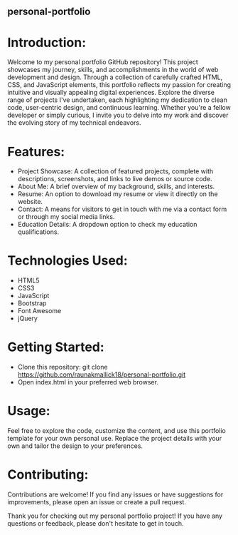## personal-portfolio

# Introduction:
Welcome to my personal portfolio GitHub repository! This project showcases my journey, skills, and accomplishments in the world of web development and design. Through a collection of carefully crafted HTML, CSS, and JavaScript elements, this portfolio reflects my passion for creating intuitive and visually appealing digital experiences. Explore the diverse range of projects I've undertaken, each highlighting my dedication to clean code, user-centric design, and continuous learning. Whether you're a fellow developer or simply curious, I invite you to delve into my work and discover the evolving story of my technical endeavors.

# Features:
  - Project Showcase: A collection of featured projects, complete with descriptions, screenshots, and links to live demos or source code.
  - About Me: A brief overview of my background, skills, and interests.
  - Resume: An option to download my resume or view it directly on the website.
  - Contact: A means for visitors to get in touch with me via a contact form or through my social media links.
  - Education Details: A dropdown option to check my education qualifications.

# Technologies Used:
  + HTML5
  + CSS3
  + JavaScript
  + Bootstrap
  + Font Awesome
  + jQuery

# Getting Started:
  * Clone this repository: git clone https://github.com/raunakmallick18/personal-portfolio.git
  * Open index.html in your preferred web browser.

# Usage:
Feel free to explore the code, customize the content, and use this portfolio template for your own personal use. Replace the project details with your own and tailor the design to your preferences.

# Contributing:
Contributions are welcome! If you find any issues or have suggestions for improvements, please open an issue or create a pull request.

Thank you for checking out my personal portfolio project! If you have any questions or feedback, please don't hesitate to get in touch.
